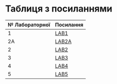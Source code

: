 # Таблиця з посиланнями

|№ Лабораторної|Посилання|
|---|---|
|1|[LAB1](https://github.com/mixapaco/devopsLab1)|
|2A|[LAB2A](https://github.com/mixapaco/devopsLab1/tree/main/devopslab2a)|
|2|[LAB2](https://github.com/mixapaco/devopsLab2)|
|3|[LAB3](https://github.com/mixapaco/devopsLab1/tree/main/lab3)|
|4|[LAB4](https://github.com/mixapaco/devopsLab1/tree/main/lab4)|
|5|[LAB5](https://github.com/mixapaco/devopsLab1/tree/main/lab5)|

